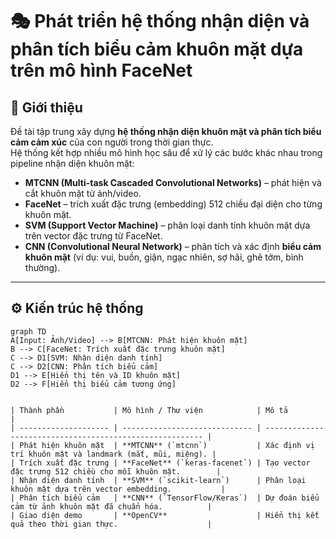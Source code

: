 # 🎭 Phát triển hệ thống nhận diện và phân tích biểu cảm khuôn mặt dựa trên mô hình FaceNet

## 🧠 Giới thiệu
Đề tài tập trung xây dựng **hệ thống nhận diện khuôn mặt và phân tích biểu cảm cảm xúc** của con người trong thời gian thực.  
Hệ thống kết hợp nhiều mô hình học sâu để xử lý các bước khác nhau trong pipeline nhận diện khuôn mặt:

- **MTCNN (Multi-task Cascaded Convolutional Networks)** – phát hiện và cắt khuôn mặt từ ảnh/video.
- **FaceNet** – trích xuất đặc trưng (embedding) 512 chiều đại diện cho từng khuôn mặt.
- **SVM (Support Vector Machine)** – phân loại danh tính khuôn mặt dựa trên vector đặc trưng từ FaceNet.
- **CNN (Convolutional Neural Network)** – phân tích và xác định **biểu cảm khuôn mặt** (ví dụ: vui, buồn, giận, ngạc nhiên, sợ hãi, ghê tởm, bình thường).

---

## ⚙️ Kiến trúc hệ thống

```mermaid
graph TD
A[Input: Ảnh/Video] --> B[MTCNN: Phát hiện khuôn mặt]
B --> C[FaceNet: Trích xuất đặc trưng khuôn mặt]
C --> D1[SVM: Nhận diện danh tính]
C --> D2[CNN: Phân tích biểu cảm]
D1 --> E[Hiển thị tên và ID khuôn mặt]
D2 --> F[Hiển thị biểu cảm tương ứng]


| Thành phần           | Mô hình / Thư viện            | Mô tả                                                    |
| -------------------- | ----------------------------- | -------------------------------------------------------- |
| Phát hiện khuôn mặt  | **MTCNN** (`mtcnn`)           | Xác định vị trí khuôn mặt và landmark (mắt, mũi, miệng). |
| Trích xuất đặc trưng | **FaceNet** (`keras-facenet`) | Tạo vector đặc trưng 512 chiều cho mỗi khuôn mặt.        |
| Nhận diện danh tính  | **SVM** (`scikit-learn`)      | Phân loại khuôn mặt dựa trên vector embedding.           |
| Phân tích biểu cảm   | **CNN** (`TensorFlow/Keras`)  | Dự đoán biểu cảm từ ảnh khuôn mặt đã chuẩn hóa.          |
| Giao diện demo       | **OpenCV**                    | Hiển thị kết quả theo thời gian thực.                    |
